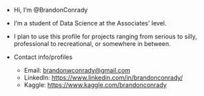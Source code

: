 - Hi, I’m @BrandonConrady
- I’m a student of Data Science at the Associates' level.
- I plan to use this profile for projects ranging from serious to silly, professional to recreational, or somewhere in between.

- Contact info/profiles
  - Email: brandonwconrady@gmail.com
  - LinkedIn: https://www.linkedin.com/in/brandonconrady/
  - Kaggle: https://www.kaggle.com/brandonconrady

<!---
BrandonConrady/BrandonConrady is a ✨ special ✨ repository because its `README.md` (this file) appears on your GitHub profile.
You can click the Preview link to take a look at your changes.
--->

